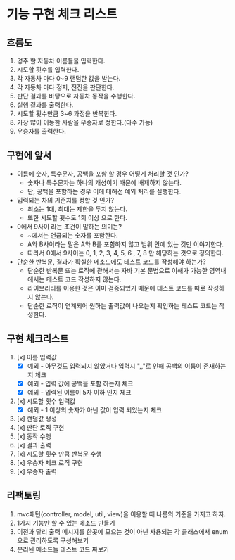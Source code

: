 # 기능 구현 체크 리스트

## 흐름도

1. 경주 할 자동차 이름들을 입력한다.
2. 시도할 횟수를 입력한다.
3. 각 자동차 마다 0~9 랜덤한 값을 받는다.
4. 각 자동차 마다 정지, 전진을 판단한다.
5. 판단 결과를 바탕으로 자동차 동작을 수행한다.
6. 실행 결과를 출력한다.
7. 시도할 횟수만큼 3~6 과정을 반복한다.
8. 가장 많이 이동한 사람을 우승자로 정한다.(다수 가능)
9. 우승자를 출력한다.

## 구현에 앞서
- 이름에 숫자, 특수문자, 공백을 포함 할 경우 어떻게 처리할 것 인가?
  - 숫자나 특수문자는 하나의 개성이기 때문에 배제하지 않는다.
  - 단, 공백을 포함하는 경우 이에 대해선 예외 처리를 실행한다.
- 입력되는 차의 기준치를 정할 것 인가?
  - 최소는 1대, 최대는 제한을 두지 않는다.
  - 또한 시도할 횟수도 1회 이상 으로 한다.
- 0에서 9사이 라는 조건이 말하는 의미는?
  - ~에서는 언급되는 숫자를 포함한다.
  - A와 B사이라는 말은 A와 B를 포함하지 않고 범위 안에 있는 것만 이야기한다.
  - 따라서 0에서 9사이는 0, 1, 2, 3, 4, 5, 6 , 7, 8 만 해당하는 것으로 정의한다.
- 단순한 반복문, 결과가 확실한 메소드에도 테스트 코드를 작성해야 하는가?
  - 단순한 반복문 또는 로직에 관해서는 자바 기본 문법으로 이해가 가능한 영역내에서는 테스트 코드 작성하지 않는다.
  - 라이브러리를 이용한 것은 이미 검증되었기 때문에 테스트 코드를 따로 작성하지 않는다.
  - 단순한 로직이 연계되어 원하는 출력값이 나오는지 확인하는 테스트 코드는 작성한다.

## 구현 체크리스트
1. [x] 이름 입력값
   - [x] 예외 - 아무것도 입력되지 않았거나 입력시 ",,"로 인해 공백의 이름이 존재하는지 체크 
   - [x] 예외 - 입력 값에 공백을 포함 하는지 체크 
   - [x] 예외 - 입력된 이름이 5자 이하 인지 체크
2. [x] 시도할 횟수 입력값
   - [x] 예외 - 1 이상의 숫자가 아닌 값이 입력 되었는지 체크
3. [x] 랜덤값 생성
4. [x] 판단 로직 구현
5. [x] 동작 수행
6. [x] 결과 출력
7. [x] 시도할 횟수 만큼 반복문 수행
8. [x] 우승자 체크 로직 구현
9. [x] 우승자 출력

## 리팩토링
1. mvc패턴(controller, model, util, view)을 이용할 때 나름의 기준을 가지고 하자.
2. 1가지 기능만 할 수 있는 메소드 만들기
3. 이전과 달리 출력 메시지를 한곳에 모으는 것이 아닌 사용되는 각 클래스에서 enum으로 관리하도록 구성해보기
4. 분리된 메소드들 테스트 코드 짜보기